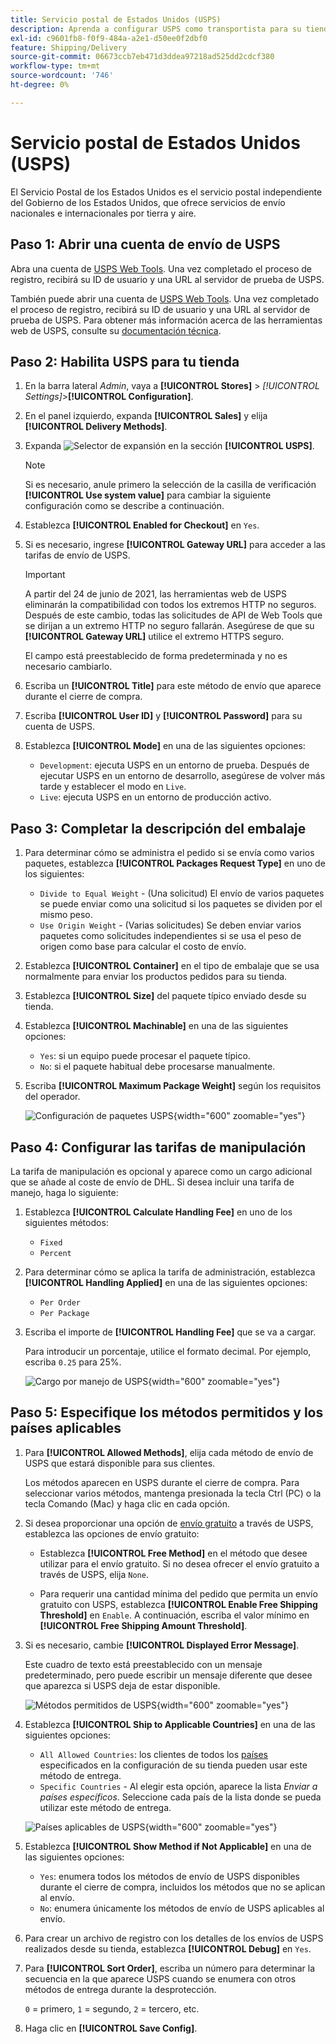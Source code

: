 ```yaml
---
title: Servicio postal de Estados Unidos (USPS)
description: Aprenda a configurar USPS como transportista para su tienda.
exl-id: c9601fb8-f0f9-484a-a2e1-d50ee0f2dbf0
feature: Shipping/Delivery
source-git-commit: 06673ccb7eb471d3ddea97218ad525dd2cdcf380
workflow-type: tm+mt
source-wordcount: '746'
ht-degree: 0%

---
```


# Servicio postal de Estados Unidos (USPS)

El Servicio Postal de los Estados Unidos es el servicio postal independiente del Gobierno de los Estados Unidos, que ofrece servicios de envío nacionales e internacionales por tierra y aire.

## Paso 1: Abrir una cuenta de envío de USPS

Abra una cuenta de [USPS Web Tools][1]. Una vez completado el proceso de registro, recibirá su ID de usuario y una URL al servidor de prueba de USPS.

También puede abrir una cuenta de [USPS Web Tools][1]. Una vez completado el proceso de registro, recibirá su ID de usuario y una URL al servidor de prueba de USPS. Para obtener más información acerca de las herramientas web de USPS, consulte su [documentación técnica][2].

## Paso 2: Habilita USPS para tu tienda

1. En la barra lateral _Admin_, vaya a **[!UICONTROL Stores]** > _[!UICONTROL Settings]_>**[!UICONTROL Configuration]**.

1. En el panel izquierdo, expanda **[!UICONTROL Sales]** y elija **[!UICONTROL Delivery Methods]**.

1. Expanda ![Selector de expansión](../assets/icon-display-expand.png) en la sección **[!UICONTROL USPS]**.

   >[!NOTE]
   >
   >Si es necesario, anule primero la selección de la casilla de verificación **[!UICONTROL Use system value]** para cambiar la siguiente configuración como se describe a continuación.

1. Establezca **[!UICONTROL Enabled for Checkout]** en `Yes`.

1. Si es necesario, ingrese **[!UICONTROL Gateway URL]** para acceder a las tarifas de envío de USPS.

   >[!IMPORTANT]
   >
   >A partir del 24 de junio de 2021, las herramientas web de USPS eliminarán la compatibilidad con todos los extremos HTTP no seguros. Después de este cambio, todas las solicitudes de API de Web Tools que se dirijan a un extremo HTTP no seguro fallarán. Asegúrese de que su **[!UICONTROL Gateway URL]** utilice el extremo HTTPS seguro.

   El campo está preestablecido de forma predeterminada y no es necesario cambiarlo.

1. Escriba un **[!UICONTROL Title]** para este método de envío que aparece durante el cierre de compra.

1. Escriba **[!UICONTROL User ID]** y **[!UICONTROL Password]** para su cuenta de USPS.

1. Establezca **[!UICONTROL Mode]** en una de las siguientes opciones:

   - `Development`: ejecuta USPS en un entorno de prueba. Después de ejecutar USPS en un entorno de desarrollo, asegúrese de volver más tarde y establecer el modo en `Live`.
   - `Live`: ejecuta USPS en un entorno de producción activo.

## Paso 3: Completar la descripción del embalaje

1. Para determinar cómo se administra el pedido si se envía como varios paquetes, establezca **[!UICONTROL Packages Request Type]** en uno de los siguientes:

   - `Divide to Equal Weight` - (Una solicitud) El envío de varios paquetes se puede enviar como una solicitud si los paquetes se dividen por el mismo peso.
   - `Use Origin Weight` - (Varias solicitudes) Se deben enviar varios paquetes como solicitudes independientes si se usa el peso de origen como base para calcular el costo de envío.

1. Establezca **[!UICONTROL Container]** en el tipo de embalaje que se usa normalmente para enviar los productos pedidos para su tienda.

1. Establezca **[!UICONTROL Size]** del paquete típico enviado desde su tienda.

1. Establezca **[!UICONTROL Machinable]** en una de las siguientes opciones:

   - `Yes`: si un equipo puede procesar el paquete típico.
   - `No`: si el paquete habitual debe procesarse manualmente.

1. Escriba **[!UICONTROL Maximum Package Weight]** según los requisitos del operador.

   ![Configuración de paquetes USPS](../configuration-reference/sales/assets/delivery-methods-usps-packaging.png){width="600" zoomable="yes"}

## Paso 4: Configurar las tarifas de manipulación

La tarifa de manipulación es opcional y aparece como un cargo adicional que se añade al coste de envío de DHL. Si desea incluir una tarifa de manejo, haga lo siguiente:

1. Establezca **[!UICONTROL Calculate Handling Fee]** en uno de los siguientes métodos:

   - `Fixed`
   - `Percent`

1. Para determinar cómo se aplica la tarifa de administración, establezca **[!UICONTROL Handling Applied]** en una de las siguientes opciones:

   - `Per Order`
   - `Per Package`

1. Escriba el importe de **[!UICONTROL Handling Fee]** que se va a cargar.

   Para introducir un porcentaje, utilice el formato decimal. Por ejemplo, escriba `0.25` para 25%.

   ![Cargo por manejo de USPS](../configuration-reference/sales/assets/delivery-methods-usps-handling-fee.png){width="600" zoomable="yes"}

## Paso 5: Especifique los métodos permitidos y los países aplicables

1. Para **[!UICONTROL Allowed Methods]**, elija cada método de envío de USPS que estará disponible para sus clientes.

   Los métodos aparecen en USPS durante el cierre de compra. Para seleccionar varios métodos, mantenga presionada la tecla Ctrl (PC) o la tecla Comando (Mac) y haga clic en cada opción.

1. Si desea proporcionar una opción de [envío gratuito](shipping-free.md) a través de USPS, establezca las opciones de envío gratuito:

   - Establezca **[!UICONTROL Free Method]** en el método que desee utilizar para el envío gratuito. Si no desea ofrecer el envío gratuito a través de USPS, elija `None`.

   - Para requerir una cantidad mínima del pedido que permita un envío gratuito con USPS, establezca **[!UICONTROL Enable Free Shipping Threshold]** en `Enable`. A continuación, escriba el valor mínimo en **[!UICONTROL Free Shipping Amount Threshold]**.

1. Si es necesario, cambie **[!UICONTROL Displayed Error Message]**.

   Este cuadro de texto está preestablecido con un mensaje predeterminado, pero puede escribir un mensaje diferente que desee que aparezca si USPS deja de estar disponible.

   ![Métodos permitidos de USPS](../configuration-reference/sales/assets/delivery-methods-usps-allowed-methods.png){width="600" zoomable="yes"}

1. Establezca **[!UICONTROL Ship to Applicable Countries]** en una de las siguientes opciones:

   - `All Allowed Countries`: los clientes de todos los [países](../getting-started/store-details.md#country-options) especificados en la configuración de su tienda pueden usar este método de entrega.
   - `Specific Countries` - Al elegir esta opción, aparece la lista _Enviar a países específicos_. Seleccione cada país de la lista donde se pueda utilizar este método de entrega.

   ![Países aplicables de USPS](../configuration-reference/sales/assets/delivery-methods-usps-countries.png){width="600" zoomable="yes"}

1. Establezca **[!UICONTROL Show Method if Not Applicable]** en una de las siguientes opciones:

   - `Yes`: enumera todos los métodos de envío de USPS disponibles durante el cierre de compra, incluidos los métodos que no se aplican al envío.
   - `No`: enumera únicamente los métodos de envío de USPS aplicables al envío.

1. Para crear un archivo de registro con los detalles de los envíos de USPS realizados desde su tienda, establezca **[!UICONTROL Debug]** en `Yes`.

1. Para **[!UICONTROL Sort Order]**, escriba un número para determinar la secuencia en la que aparece USPS cuando se enumera con otros métodos de entrega durante la desprotección.

   `0` = primero, `1` = segundo, `2` = tercero, etc.

1. Haga clic en **[!UICONTROL Save Config]**.


[1]: https://secure.shippingapis.com/registration/
[2]: https://www.usps.com/business/web-tools-apis/welcome.htm
